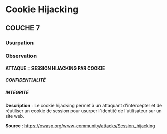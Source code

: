 # Cookie Hijacking
## COUCHE 7

### Usurpation
### Observation

#### ATTAQUE = SESSION HIJACKING PAR COOKIE

##### CONFIDENTIALITÉ
##### INTÉGRITÉ

**Description** :
Le cookie hijacking permet à un attaquant d'intercepter et de réutiliser un cookie de session pour usurper l'identité de l'utilisateur sur un site web.

**Source** : https://owasp.org/www-community/attacks/Session_hijacking